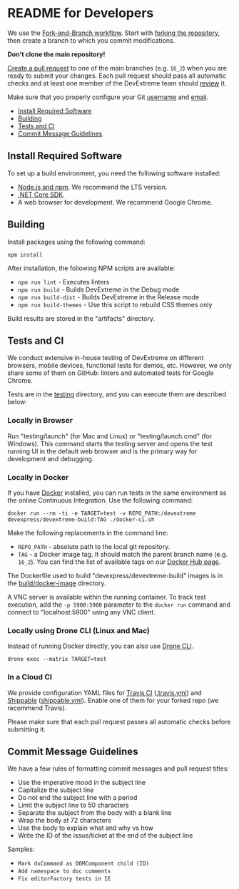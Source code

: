 # README for Developers

We use the [Fork-and-Branch workflow](http://blog.scottlowe.org/2015/01/27/using-fork-branch-git-workflow/). Start with [forking the repository](https://help.github.com/articles/fork-a-repo/), then create a branch to which you commit modifications.

**Don't clone the main repository!**

[Create a pull request](https://help.github.com/articles/creating-a-pull-request-from-a-fork/) to one of the main branches (e.g. `16_2`) when you are ready to submit your changes. Each pull request should pass all automatic checks and at least one member of the DevExtreme team should [review](https://help.github.com/articles/about-pull-request-reviews/) it.

Make sure that you properly configure your Git [username](https://help.github.com/articles/setting-your-username-in-git) and [email](https://help.github.com/articles/setting-your-email-in-git).

* [Install Required Software](#install-required-software)
* [Building](#building)
* [Tests and CI](#tests-and-ci)
* [Commit Message Guidelines](#commit-message-guidelines)

## Install Required Software

To set up a build environment, you need the following software installed:

- [Node.js and npm](https://nodejs.org/en/download/). We recommend the LTS version.
- [.NET Core SDK](https://www.microsoft.com/net/download/core).
- A web browser for development. We recommend Google Chrome.

## Building

Install packages using the following command:

    npm install

After installation, the following NPM scripts are available:

- `npm run lint` - Executes linters
- `npm run build` - Builds DevExtreme in the Debug mode
- `npm run build-dist` - Builds DevExtreme in the Release mode
- `npm run build-themes` - Use this script to rebuild CSS themes only

Build results are stored in the "artifacts" directory.

## Tests and CI

We conduct extensive in-house testing of DevExtreme on different browsers, mobile devices, functional tests for demos, etc. However, we only share some of them on GitHub: linters and automated tests for Google Chrome.

Tests are in the [testing](testing) directory, and you can execute them are described below:

### Locally in Browser

Run "testing/launch" (for Mac and Linux) or "testing/launch.cmd" (for Windows). This command starts the testing server and opens the test running UI in the default web browser and is the primary way for development and debugging.

### Locally in Docker

If you have [Docker](https://docs.docker.com/engine/installation/) installed, you can run tests in the same environment as the online Continuous Integration. Use the following command:

```
docker run --rm -ti -e TARGET=test -v REPO_PATH:/devextreme devexpress/devextreme-build:TAG ./docker-ci.sh
```

Make the following replacements in the command line:

- `REPO_PATH` - absolute path to the local git repository.
- `TAG` - a Docker image tag. It should match the parent branch name (e.g. `16_2`). You can find the list of available tags on our [Docker Hub page](https://hub.docker.com/r/devexpress/devextreme-build/tags/).

The Dockerfile used to build "devexpress/devextreme-build" images is in the [build/docker-image](build/docker-image/Dockerfile) directory.

A VNC server is available within the running container. To track test execution, add the `-p 5900:5900` parameter to the `docker run` command and connect to "localhost:5900" using any VNC client.

### Locally using Drone CLI (Linux and Mac)

Instead of running Docker directly, you can also use [Drone CLI](http://readme.drone.io/0.5/install/cli/).

```
drone exec --matrix TARGET=test
```

### In a Cloud CI

We provide configuration YAML files for [Travis CI](https://travis-ci.org/) ([.travis.yml](.travis.yml)) and [Shippable](https://app.shippable.com/) ([shippable.yml](shippable.yml)). Enable one of them for your forked repo (we recommend Travis).

Please make sure that each pull request passes all automatic checks before submitting it.

## Commit Message Guidelines

We have a few rules of formatting commit messages and pull request titles:

- Use the imperative mood in the subject line
- Capitalize the subject line
- Do not end the subject line with a period
- Limit the subject line to 50 characters
- Separate the subject from the body with a blank line
- Wrap the body at 72 characters
- Use the body to explain what and why vs how
- Write the ID of the issue/ticket at the end of the subject line

Samples:

- `Mark dxCommand as DOMComponent child (ID)`
- `Add namespace to doc comments`
- `Fix editorFactory tests in IE`

